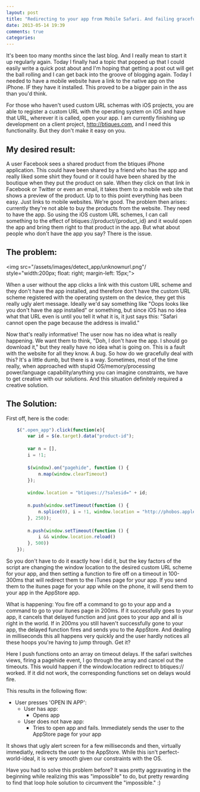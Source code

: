 ```yaml
---
layout: post
title: "Redirecting to your app from Mobile Safari. And failing gracefully."
date: 2013-05-14 19:39
comments: true
categories: 
---
```


It's been too many months since the last blog. And I really mean to start it up regularly again. Today I finally had a topic that popped up that I could easily write a quick post about and I'm hoping that getting a post out will get the ball rolling and I can get back into the groove of blogging again. Today I needed to have a mobile website have a link to the native app on the iPhone. IF they have it installed. This proved to be a bigger pain in the ass than you'd think. 
<!-- more -->
For those who haven't used custom URL schemas with iOS projects, you are able to register a custom URL with the operating system on iOS and have that URL, wherever it is called, open your app. I am currently finishing up development on a client project, http://btiques.com, and I need this functionality. But they don't make it easy on you. 

## My desired result:

  A user Facebook sees a shared product from the btiques iPhone application. This could have been shared by a friend who has the app and really liked some shirt they found or it could have been shared by the boutique when they put the product on sale. When they click on that link in Facebook or Twitter or even an email, it takes them to a mobile web site that shows a preview of the product. Up to to this point everything has been easy. Just links to mobile websites. We're good. The problem then arises: currently they're not able to buy the products from the website. They need to have the app. So using the iOS custom URL schemes, I can call something to the effect of btiques://product/{product_id} and it would open the app and bring them right to that product in the app. But what about people who don't have the app you say? There is the issue. 

## The problem: 
  
  <img src="/assets/images/detect_app/unknownurl.png"/ style="width:200px; float: right; margin-left: 15px;">

  When a user without the app clicks a link with this custom URL scheme and they don't have the app installed, and therefore don't have the custom URL scheme registered with the operating system on the device, they get this really ugly alert message. Ideally we'd say something like "Oops looks like you don't have the app installed" or something, but since iOS has no idea what that URL even is until you tell it what it is, it just says this: "Safari cannot open the page because the address is invalid."

  Now that's really informative! The user now has no idea what is really happening. We want them to think, "Doh, I don't have the app. I should go download it," but they really have no idea what is going on. This is a fault with the website for all they know. A bug. So how do we gracefully deal with this? It's a little dumb, but there is a way. Sometimes, most of the time really, when approached with stupid OS/memory/processing power/language capability/anything you can imagine constraints, we have to get creative with our solutions. And this situation definitely required a creative solution. 

<h2 style="clear: both">The Solution:</h2>

First off, here is the code: 

```javascript (app.exist?) ? open_app() : open_appStore()
    $(".open_app").click(function(e){
        var id = $(e.target).data("product-id");
        
        var n = [],
        i = !1;
        
        $(window).on("pagehide", function () {
            n.map(window.clearTimeout)
        });

        window.location = "btiques://?salesid=" + id;

        n.push(window.setTimeout(function () {
            n.splice(0), i = !1, window.location = "http://phobos.apple.com/WebObjects/MZStore.woa/wa/viewSoftware?id=641292705&mt=8"
        }, 250));

        n.push(window.setTimeout(function () {
            i && window.location.reload()
        }, 500))
    });
```

So you don't have to do it exactly how I did it, but the key factors of the script are changing the window location to the desired custom URL scheme for your app, and then setting a function to fire off on a timeout in 100-300ms that will redirect them to the iTunes page for your app. If you send them to the itunes page for your app while on the phone, it will send them to your app in the AppStore app. 

What is happening: You fire off a command to go to your app and a command to go to your itunes page in 200ms. If it successfully goes to your app, it cancels that delayed function and just goes to your app and all is right in the world. If in 200ms you still haven't successfully gone to your app, the delayed function fires and sends you to the AppStore. And dealing in milliseconds this all happens very quickly and the user hardly notices all these hoops you're having to jump through. Get it? 

Here I push functions onto an array on timeout delays. If the safari switches views, firing a pagehide event, I go through the array and cancel out the timeouts. This would happen if the window.location redirect to btiques:// worked. If it did not work, the corresponding functions set on delays would fire. 

This results in the following flow:

* User presses 'OPEN IN APP': 
  * User has app:
    * Opens app
  * User does not have app:
    * Tries to open app and fails. Immediately sends the user to the AppStore page for your app

It shows that ugly alert screen for a few milliseconds and then, virtually immediatly, redirects the user to the AppStore. While this isn't perfect-world-ideal, it is very smooth given our constraints with the OS. 

Have you had to solve this problem before? It was pretty aggravating in the beginning while realizing this was "impossible" to do, but pretty rewarding to find that loop hole solution to circumvent the "impossible." :) 

